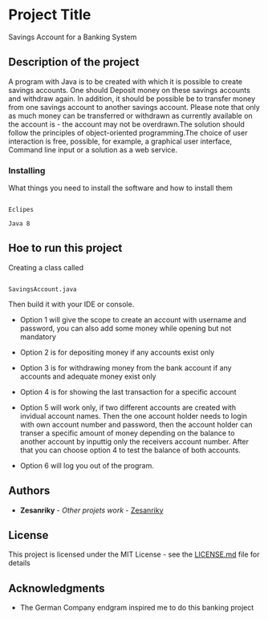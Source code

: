 # Project Title

Savings Account for a Banking System

## Description of the project

A program with Java is to be created with which it is possible to create savings accounts. One should
Deposit money on these savings accounts and withdraw again. In addition, it should be possible
be to transfer money from one savings account to another savings account. Please note that only as much money can be transferred or withdrawn as currently available on the account is - the account may not be overdrawn.The solution should follow the principles of object-oriented programming.The choice of user interaction is free, possible, for example, a graphical user interface,
Command line input or a solution as a web service.

### Installing

What things you need to install the software and how to install them

```

Eclipes 

Java 8

```

## Hoe to run this project

Creating a class called 

```

SavingsAccount.java

```

Then build it with your IDE or console. 

* Option 1 will give the scope to create an account with username and password, you can also add some money while opening but not mandatory
 
* Option 2 is for depositing money if any accounts exist only

* Option 3 is for withdrawing money from the bank account if any accounts and adequate money exist only

* Option 4 is for showing the last transaction for a specific account

* Option 5 will work only, if two different accounts are created with invidual account names. Then the one account holder needs to login with own account number and password, then the account holder can transer a specific amount of money depending on the balance to another account by inputtig only the receivers account number. After that you can choose option 4 to test the balance of both accounts.      

* Option 6 will log you out of the program.


## Authors

* **Zesanriky** - *Other projets work* - [Zesanriky](https://github.com/zesanriky)


## License

This project is licensed under the MIT License - see the [LICENSE.md](LICENSE.md) file for details

## Acknowledgments

* The German Company endgram inspired me to do this banking project

